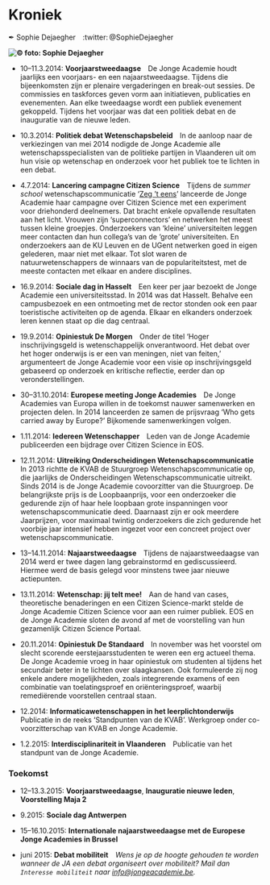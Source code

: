 # Kroniek

✒ Sophie Dejaegher :twitter: @SophieDejaegher

**![](stapstenen.jpg#x50y35 "© foto: Sophie Dejaegher")**

- 10–11.3.2014: **Voorjaarstweedaagse** De Jonge Academie houdt jaarlijks een voorjaars- en een najaarstweedaagse. Tijdens die bijeenkomsten zijn er plenaire vergaderingen en break-out sessies. De commissies en taskforces geven vorm aan initiatieven, publicaties en evenementen. Aan elke tweedaagse wordt een publiek evenement gekoppeld. Tijdens het voorjaar was dat een politiek debat en de inauguratie van de nieuwe leden.

- 10.3.2014: **Politiek debat Wetenschapsbeleid** In de aanloop naar de verkiezingen van mei 2014 nodigde de Jonge Academie alle wetenschapsspecialisten van de politieke partijen in Vlaanderen uit om hun visie op wetenschap en onderzoek voor het publiek toe te lichten in een debat.

- 4.7.2014: **Lancering campagne Citizen Science** Tijdens de _summer school_ wetenschapscommunicatie ‘[Zeg ’t eens](http://zegteens.be/)’ lanceerde de Jonge Academie haar campagne over Citizen Science met een experiment voor driehonderd deelnemers. Dat bracht enkele opvallende resultaten aan het licht. Vrouwen zijn ‘superconnectors’ en netwerken het meest tussen kleine groepjes. Onderzoekers van ‘kleine’ universiteiten leggen meer contacten dan hun collega’s van de ‘grote’ universiteiten. En onderzoekers aan de KU Leuven en de UGent netwerken goed in eigen gelederen, maar niet met elkaar. Tot slot waren de natuurwetenschappers de winnaars van de populariteitstest, met de meeste contacten met elkaar en andere disciplines.

- 16.9.2014: **Sociale dag in Hasselt** Een keer per jaar bezoekt de Jonge Academie een universiteitsstad. In 2014 was dat Hasselt. Behalve een campusbezoek en een ontmoeting met de rector stonden ook een paar toeristische activiteiten op de agenda. Elkaar en elkanders onderzoek leren kennen staat op die dag centraal.

- 19.9.2014: **Opiniestuk De Morgen** Onder de titel ‘Hoger inschrijvingsgeld is wetenschappelijk onverantwoord. Het debat over het hoger onderwijs is er een van meningen, niet van feiten,’ argumenteert de Jonge Academie voor een visie op inschrijvingsgeld gebaseerd op onderzoek en kritische reflectie, eerder dan op veronderstellingen.

- 30–31.10.2014: **Europese meeting Jonge Academies** De Jonge Academies van Europa willen in de toekomst nauwer samenwerken en projecten delen. In 2014 lanceerden ze samen de prijsvraag ‘Who gets carried away by Europe?’ Bijkomende samenwerkingen volgen.

- 1.11.2014: **Iedereen Wetenschapper** Leden van de Jonge Academie publiceerden een bijdrage over Citizen Science in EOS.

- 12.11.2014: **Uitreiking Onderscheidingen Wetenschapscommunicatie** In 2013 richtte de KVAB de Stuurgroep Wetenschapscommunicatie op, die jaarlijks de Onderscheidingen Wetenschapscommunicatie uitreikt. Sinds 2014 is de Jonge Academie covoorzitter van die Stuurgroep. De belangrijkste prijs is de Loopbaanprijs, voor een onderzoeker die gedurende zijn of haar hele loopbaan grote inspanningen voor wetenschapscommunicatie deed. Daarnaast zijn er ook meerdere Jaarprijzen, voor maximaal twintig onderzoekers die zich gedurende het voorbije jaar intensief hebben ingezet voor een concreet project over wetenschapscommunicatie.

- 13–14.11.2014: **Najaarstweedaagse** Tijdens de najaarstweedaagse van 2014 werd er twee dagen lang gebrainstormd en gediscussieerd. Hiermee werd de basis gelegd voor minstens twee jaar nieuwe actiepunten.

- 13.11.2014: **Wetenschap: jij telt mee!** Aan de hand van cases, theoretische benaderingen en een Citizen Science-markt stelde de Jonge Academie Citizen Science voor aan een ruimer publiek. EOS en de Jonge Academie sloten de avond af met de voorstelling van hun gezamenlijk Citizen Science Portaal.

- 20.11.2014: **Opiniestuk De Standaard** In november was het voorstel om slecht scorende eerstejaarsstudenten te weren een erg actueel thema. De Jonge Academie vroeg in haar opiniestuk om studenten al tijdens het secundair beter in te lichten over slaagkansen. Ook formuleerde zij nog enkele andere mogelijkheden, zoals integrerende examens of een combinatie van toelatingsproef en oriënteringsproef, waarbij remediërende voorstellen centraal staan.

- 12.2014: **Informaticawetenschappen in het leerplichtonderwijs** Publicatie in de reeks ‘Standpunten van de KVAB’. Werkgroep onder co-voorzitterschap van KVAB en Jonge Academie.

- 1.2.2015: **Interdisciplinariteit in Vlaanderen** Publicatie van het standpunt van de Jonge Academie.


### Toekomst

- 12–13.3.2015: **Voorjaarstweedaagse**, **Inauguratie nieuwe leden**, **Voorstelling Maja&nbsp;2**

- 9.2015: **Sociale dag Antwerpen**

- 15–16.10.2015: **Internationale najaarstweedaagse met de Europese Jonge Academies in Brussel**

- juni 2015: **Debat mobiliteit** _Wens je op de hoogte gehouden te worden wanneer de JA een debat organiseert over mobiliteit? Mail dan `Interesse mobiliteit` naar <info@jongeacademie.be>._
